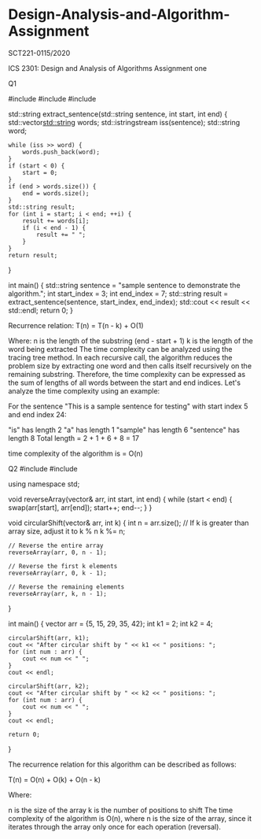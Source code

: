 # Design-Analysis-and-Algorithm-Assignment

SCT221-0115/2020

ICS 2301: Design and Analysis of Algorithms Assignment one

Q1

#include <iostream>
#include <vector>
#include <sstream>

std::string extract_sentence(std::string sentence, int start, int end) {
    std::vector<std::string> words;
    std::istringstream iss(sentence);
    std::string word;

    while (iss >> word) {
        words.push_back(word);
    }
    if (start < 0) {
        start = 0;
    }
    if (end > words.size()) {
        end = words.size();
    }
    std::string result;
    for (int i = start; i < end; ++i) {
        result += words[i];
        if (i < end - 1) {
            result += " ";
        }
    }
    return result;
}

int main() {
    std::string sentence = "sample sentence to demonstrate the algorithm.";
    int start_index = 3;
    int end_index = 7;
    std::string result = extract_sentence(sentence, start_index, end_index);
    std::cout << result << std::endl;
    return 0;
}

Recurrence relation:
T(n) = T(n - k) + O(1)

Where:
n is the length of the substring (end - start + 1)
k is the length of the word being extracted
The time complexity can be analyzed using the tracing tree method. In each recursive call, the algorithm reduces the problem size by extracting one word and then calls itself recursively on the remaining substring. Therefore, the time complexity can be expressed as the sum of lengths of all words between the start and end indices. Let's analyze the time complexity using an example:

For the sentence "This is a sample sentence for testing" with start index 5 and end index 24:

"is" has length 2
"a" has length 1
"sample" has length 6
"sentence" has length 8
Total length = 2 + 1 + 6 + 8 = 17

 time complexity of the algorithm is  = O(n)

Q2
#include <iostream>
#include <vector>

using namespace std;

void reverseArray(vector<int>& arr, int start, int end) {
    while (start < end) {
        swap(arr[start], arr[end]);
        start++;
        end--;
    }
}

void circularShift(vector<int>& arr, int k) {
    int n = arr.size();
    // If k is greater than array size, adjust it to k % n
    k %= n;

    // Reverse the entire array
    reverseArray(arr, 0, n - 1);

    // Reverse the first k elements
    reverseArray(arr, 0, k - 1);

    // Reverse the remaining elements
    reverseArray(arr, k, n - 1);
}

int main() {
    vector<int> arr = {5, 15, 29, 35, 42};
    int k1 = 2;
    int k2 = 4;

    circularShift(arr, k1);
    cout << "After circular shift by " << k1 << " positions: ";
    for (int num : arr) {
        cout << num << " ";
    }
    cout << endl;

    circularShift(arr, k2);
    cout << "After circular shift by " << k2 << " positions: ";
    for (int num : arr) {
        cout << num << " ";
    }
    cout << endl;

    return 0;
}

The recurrence relation for this algorithm can be described as follows:

T(n) = O(n) + O(k) + O(n - k)

Where:

n is the size of the array
k is the number of positions to shift
The time complexity of the algorithm is O(n), where n is the size of the array, since it iterates through the array only once for each operation (reversal).



